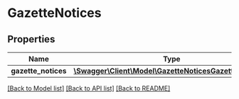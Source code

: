 # GazetteNotices

## Properties
Name | Type | Description | Notes
------------ | ------------- | ------------- | -------------
**gazette_notices** | [**\Swagger\Client\Model\GazetteNoticesGazetteNotices[]**](GazetteNoticesGazetteNotices.md) |  | 

[[Back to Model list]](../README.md#documentation-for-models) [[Back to API list]](../README.md#documentation-for-api-endpoints) [[Back to README]](../README.md)


